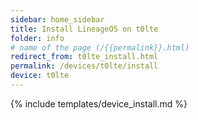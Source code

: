 ```yaml
---
sidebar: home_sidebar
title: Install LineageOS on t0lte
folder: info
# name of the page (/{{permalink}}.html)
redirect_from: t0lte_install.html
permalink: /devices/t0lte/install
device: t0lte
---
```

{% include templates/device_install.md %}
